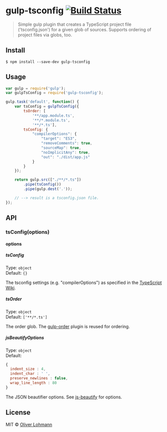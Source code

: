 # gulp-tsconfig [![Build Status](https://travis-ci.org/olohmann/gulp-tsconfig.svg?branch=master)](https://travis-ci.org/olohmann/gulp-tsconfig)

> Simple gulp plugin that creates a TypeScript project file ('tsconfig.json') for a given glob of sources. Supports ordering of project files via globs, too.


## Install

```
$ npm install --save-dev gulp-tsconfig
```


## Usage

```js
var gulp = require('gulp');
var gulpTsConfig = require('gulp-tsconfig');

gulp.task('default', function() {
    var tsConfig = gulpTsConfig({
        tsOrder: [
            '**/app.module.ts', 
            '**/*.module.ts', 
            '**/*.ts'],
        tsConfig: {            
            "compilerOptions": {
                "target": "ES3",
                "removeComments": true,
                "sourceMap": true,
                "noImplicitAny": true,
                "out": "./dist/app.js"
            }
        }
    });

    return gulp.src(["./**/*.ts"])
        .pipe(tsConfig())
        .pipe(gulp.dest('.'));

    // --> result is a tsconfig.json file.
});
```


## API

### tsConfig(options)

#### options

##### tsConfig

Type: `object`  
Default: `{}`

The tsconfig settings (e.g. "compilerOptions") as specified in the [TypeScript Wiki](https://github.com/Microsoft/TypeScript/wiki/tsconfig.json).

##### tsOrder

Type: `object`  
Default: `['**/*.ts']`

The order glob. The [gulp-order](https://www.npmjs.com/package/gulp-order) plugin is reused for ordering. 

##### jsBeautifyOptions

Type: `object`  
Default: 
```js
{
  indent_size : 4,
  indent_char : ' ',
  preserve_newlines : false,
  wrap_line_length : 80
}
```

The JSON beautifier options. See [js-beautify](https://www.npmjs.com/package/js-beautify) for options.

## License

MIT © [Oliver Lohmann](http://www.oliver-lohmann.me/)
